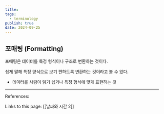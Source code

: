 ```yaml
---
title: 
tags:
  - terminology
publish: true
date: 2024-09-25
---
```


## 포매팅 (Formatting)

포매팅은 데이터를 특정 형식이나 구조로 변환하는 것이다. 

쉽게 말해 특정 양식으로 보기 편하도록 변환하는 것이라고 볼 수 있다.

- 데이터를 사람이 읽기 쉽거나 특정 형식에 맞게 표현하는 것

---
References: 

Links to this page: [[날짜와 시간 2]]